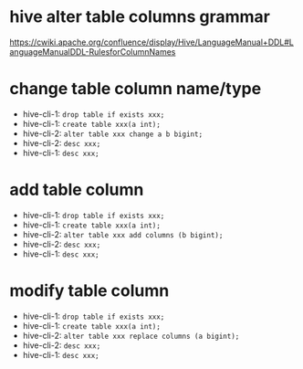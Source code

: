 # hive alter table columns grammar

https://cwiki.apache.org/confluence/display/Hive/LanguageManual+DDL#LanguageManualDDL-RulesforColumnNames

# change table column name/type

* hive-cli-1: `drop table if exists xxx;`
* hive-cli-1: `create table xxx(a int);`
* hive-cli-2: `alter table xxx change a b bigint;`
* hive-cli-2: `desc xxx;`
* hive-cli-1: `desc xxx;`

# add table column

* hive-cli-1: `drop table if exists xxx;`
* hive-cli-1: `create table xxx(a int);`
* hive-cli-2: `alter table xxx add columns (b bigint);`
* hive-cli-2: `desc xxx;`
* hive-cli-1: `desc xxx;`

# modify table column

* hive-cli-1: `drop table if exists xxx;`
* hive-cli-1: `create table xxx(a int);`
* hive-cli-2: `alter table xxx replace columns (a bigint);`
* hive-cli-2: `desc xxx;`
* hive-cli-1: `desc xxx;`
